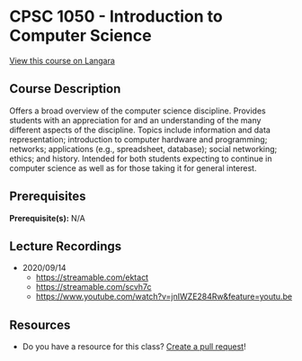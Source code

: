 # CPSC 1050 - Introduction to Computer Science

[View this course on Langara](https://langara.ca/programs-and-courses/courses/CPSC/1050.html)

## Course Description

Offers a broad overview of the computer science discipline. Provides students with an appreciation for and an understanding of the many different aspects of the discipline. Topics include information and data representation; introduction to computer hardware and programming; networks; applications (e.g., spreadsheet, database); social networking; ethics; and history. Intended for both students expecting to continue in computer science as well as for those taking it for general interest.

## Prerequisites

**Prerequisite(s):** N/A

## Lecture Recordings

- 2020/09/14
  - https://streamable.com/ektact
  - https://streamable.com/scvh7c
  - https://www.youtube.com/watch?v=jnIWZE284Rw&feature=youtu.be

## Resources

- Do you have a resource for this class? [Create a pull request](https://github.com/langaracs/course-resources/compare)!
